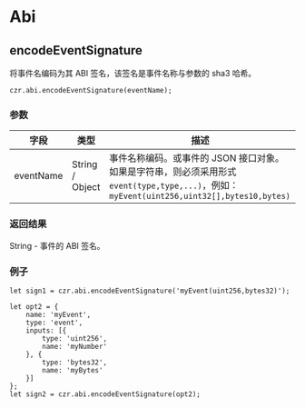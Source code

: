 # Abi

## encodeEventSignature

将事件名编码为其 ABI 签名，该签名是事件名称与参数的 sha3 哈希。

```
czr.abi.encodeEventSignature(eventName);
```

### 参数

| 字段      | 类型            | 描述                                                                                                                                            |
| --------- | --------------- | ----------------------------------------------------------------------------------------------------------------------------------------------- |
| eventName | String / Object | 事件名称编码。或事件的 JSON 接口对象。<br/>如果是字符串，则必须采用形式 `event(type,type,...)`，例如：`myEvent(uint256,uint32[],bytes10,bytes)` |

### 返回结果

String - 事件的 ABI 签名。

### 例子

```
let sign1 = czr.abi.encodeEventSignature('myEvent(uint256,bytes32)');

let opt2 = {
    name: 'myEvent',
    type: 'event',
    inputs: [{
        type: 'uint256',
        name: 'myNumber'
    }, {
        type: 'bytes32',
        name: 'myBytes'
    }]
};
let sign2 = czr.abi.encodeEventSignature(opt2);
```
